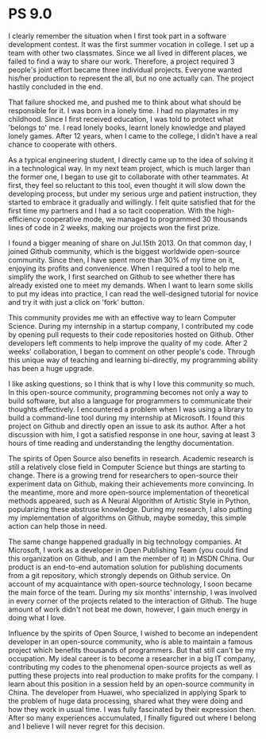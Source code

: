 # PS 9.0

I clearly remember the situation when I first took part in a software development contest. It was the first summer vocation in college. I set up a team with other two classmates. Since we all lived in different places, we failed to find a way to share our work. Therefore, a project required 3 people's joint effort became three individual projects. Everyone wanted his/her production to represent the all, but no one actually can. The project hastily concluded in the end.

That failure shocked me, and pushed me to think about what should be responsible for it. I was born in a lonely time. I had no playmates in my childhood. Since I first received education, I was told to protect what 'belongs to' me. I read lonely books, learnt lonely knowledge and played lonely games. After 12 years, when I came to the college, I didn't have a real chance to cooperate with others. 

As a typical engineering student, I directly came up to the idea of solving it in a technological way. In my next team project, which is much larger than the former one, I began to use git to collaborate with other teammates. At first, they feel so reluctant to this tool, even thought it will slow down the developing process, but under my serious urge and patient instruction, they started to embrace it gradually and willingly. I felt quite satisfied that for the first time my partners and I had a so tacit cooperation. With the high-efficiency cooperative mode, we managed to programmed 30 thousands lines of code in 2 weeks, making our projects won the first prize.

I found a bigger meaning of share on Jul.15th 2013. On that common day, I joined Github community, which is the biggest worldwide open-source community. Since then, I have spent more than 30% of my time on it, enjoying its profits and convenience. When I required a tool to help me simplify the work, I first searched on Github to see whether there has already existed one to meet my demands. When I want to learn some skills to put my ideas into practice, I can read the well-designed tutorial for novice and try it with just a click on 'fork' button.

This community provides me with an effective way to learn Computer Science. During my internship in a startup company, I contributed my code by opening pull requests to their code repositories hosted on Github. Other developers left comments to help improve the quality of my code. After 2 weeks' collaboration, I began to comment on other people's code. Through this unique way of teaching and learning bi-directly, my programming ability has been a huge upgrade. 

I like asking questions, so I think that is why I love this community so much. In this open-source community, programming becomes not only a way to build software, but also a language for programmers to communicate their thoughts effectively. I encountered a problem when I was using a library to build a command-line tool during my internship at Microsoft. I found this project on Github and directly open an issue to ask its author. After a hot discussion with him, I got a satisfied response in one hour, saving at least 3 hours of time reading and understanding the lengthy documentation.

The spirits of Open Source also benefits in research. Academic research is still a relatively close field in Computer Science but things are starting to change. There is a growing trend for researchers to open-source their experiment data on Github, making their achievements more convincing. In the meantime, more and more open-source implementation of theoretical methods appeared, such as A Neural Algorithm of Artistic Style in Python, popularizing these abstruse knowledge. During my research, I also putting my implementation of algorithms on Github, maybe someday, this simple action can help those in need.

The same change happened gradually in big technology companies. At Microsoft, I work as a developer in Open Publishing Team (you could find this organization on Github, and I am the member of it) in MSDN China. Our product is an end-to-end automation solution for publishing documents from a git repository, which strongly depends on Github service. On account of my acquaintance with open-source technology, I soon became the main force of the team. During my six months’ internship, I was involved in every corner of the projects related to the interaction of Github. The huge amount of work didn't not beat me down, however, I gain much energy in doing what I love.

Influence by the spirits of Open Source, I wished to become an independent developer in an open-source community, who is able to maintain a famous project which benefits thousands of programmers. But that still can't be my occupation. My ideal career is to become a researcher in a big IT company, contributing my codes to the phenomenal open-source projects as well as putting these projects into real production to make profits for the company. I learn about this position in a session held by an open-source community in China. The developer from Huawei, who specialized in applying Spark to the problem of huge data processing, shared what they were doing and how they work in usual time. I was fully fascinated by their expression then. After so many experiences accumulated, I finally figured out where I belong and I believe I will never regret for this decision.